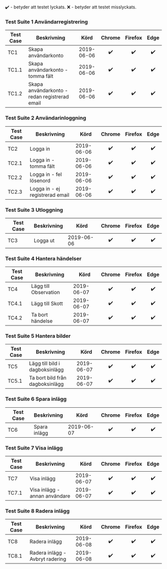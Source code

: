 :heavy_check_mark: - betyder att testet lyckats.
:x: - betyder att testet misslyckats.

### Test Suite 1 Användarregistrering
Test Case| Beskrivning | Körd  | Chrome | Firefox | Edge
--|--|:--:|:--:|:--:|:--:
TC1 | Skapa användarkonto | 2019-06-06 | :heavy_check_mark:|:heavy_check_mark:|:heavy_check_mark:|
TC1.1 | Skapa användarkonto - tomma fält | 2019-06-06 |:heavy_check_mark: |:heavy_check_mark:|:heavy_check_mark:|
TC1.2 | Skapa användarkonto - redan registrerad email | 2019-06-06 | :heavy_check_mark:|:heavy_check_mark:|:heavy_check_mark:| 

 ### Test Suite 2 Användarinloggning
 Test Case| Beskrivning | Körd  | Chrome | Firefox | Edge
--|--|--|:--:|:--:|:--:
TC2 | Logga in | 2019-06-06 | :heavy_check_mark:|:heavy_check_mark:|:heavy_check_mark:| 
TC2.1 | Logga in - tomma fält | 2019-06-06 | :heavy_check_mark:|:heavy_check_mark:|:heavy_check_mark:| 
TC2.2 | Logga in - fel lösenord | 2019-06-06 | :heavy_check_mark:|:heavy_check_mark:|:heavy_check_mark:|
TC2.3 | Logga in - ej registrerad email | 2019-06-06 | :heavy_check_mark:|:heavy_check_mark:|:heavy_check_mark:|

### Test Suite 3 Utloggning
Test Case| Beskrivning | Körd  | Chrome | Firefox | Edge
--|--|--|:--:|:--:|:--:
TC3 | Logga ut | 2019-06-06 | :heavy_check_mark:|:heavy_check_mark:|:heavy_check_mark:|

### Test Suite 4 Hantera händelser
Test Case| Beskrivning | Körd  | Chrome | Firefox | Edge
--|--|--|:--:|:--:|:--:
TC4 | Lägg till Observation | 2019-06-07 | :heavy_check_mark:|:heavy_check_mark:|:heavy_check_mark:|
TC4.1 | Lägg till Skott | 2019-06-07 | :heavy_check_mark:|:heavy_check_mark:|:heavy_check_mark:|
TC4.2 | Ta bort händelse | 2019-06-07 | :heavy_check_mark:|:heavy_check_mark:|:heavy_check_mark:|

### Test Suite 5 Hantera bilder
Test Case| Beskrivning | Körd  | Chrome | Firefox | Edge
--|--|--|:--:|:--:|:--:
TC5 | Lägg till bild i dagboksinlägg | 2019-06-07 | :heavy_check_mark:|:heavy_check_mark:|:heavy_check_mark:|
TC5.1 | Ta bort bild från dagboksinlägg | 2019-06-07 | :heavy_check_mark:|:heavy_check_mark:|:heavy_check_mark:|

### Test Suite 6 Spara inlägg
Test Case| Beskrivning | Körd  | Chrome | Firefox | Edge
--|--|--|:--:|:--:|:--:
TC6 | Spara inlägg | 2019-06-07 | :heavy_check_mark:|:heavy_check_mark:|:heavy_check_mark:|

### Test Suite 7 Visa inlägg
Test Case| Beskrivning | Körd  | Chrome | Firefox | Edge
--|--|--|:--:|:--:|:--:
TC7 | Visa inlägg | 2019-06-07 | :heavy_check_mark:|:heavy_check_mark:|:heavy_check_mark:|
TC7.1 | Visa inlägg - annan användare | 2019-06-07 | :heavy_check_mark:|:heavy_check_mark:|:heavy_check_mark:|

### Test Suite 8 Radera inlägg
Test Case| Beskrivning | Körd  | Chrome | Firefox | Edge
--|--|--|:--:|:--:|:--:
TC8 | Radera inlägg | 2019-06-08 |:heavy_check_mark:|:heavy_check_mark:|:heavy_check_mark:|
TC8.1| Radera inlägg - Avbryt radering | 2019-06-08 |:heavy_check_mark:|:heavy_check_mark:|:heavy_check_mark:|
<!--stackedit_data:
eyJoaXN0b3J5IjpbLTEwMzU0Njc5MzksLTExNDkxNTMzODcsLT
EwNzAzNTU2MzEsLTE2NTk1MjY4MjYsLTk5NTY5NjEwOCwxMDU4
NDk0NzI3LDE3Njk3OTMxMTQsLTEyODY3NzA2OTQsODc1MzIxMz
E1LC0xNjc4OTQ5MzY1LDM0NDE3NzExNCwxNzM2MDE2MDEsNjE4
MDEzMTE0XX0=
-->